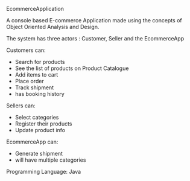 EcommerceApplication

A console based E-commerce Application made using the concepts of Object Oriented Analysis and Design.

The system has three actors : Customer, Seller and the EcommerceApp

Customers can:
- Search for products
- See the list of products on Product Catalogue
- Add items to cart
- Place order
- Track shipment
- has booking history

Sellers can:
- Select categories
- Register their products
- Update product info

EcommerceApp can:
- Generate shipment
- will have multiple categories

Programming Language: Java
